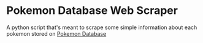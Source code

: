 # Pokemon Database Web Scraper
 A python script that's meant to scrape some simple information about each pokemon stored on [Pokemon Database](https://pokemondb.net/)
